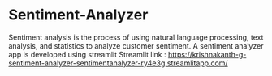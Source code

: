 # Sentiment-Analyzer

Sentiment analysis is the process of using natural language processing, text analysis, and statistics to analyze customer sentiment. A sentiment analyzer app is developed using streamlit
Streamlit link : https://krishnakanth-g-sentiment-analyzer-sentimentanalyzer-ry4e3g.streamlitapp.com/
